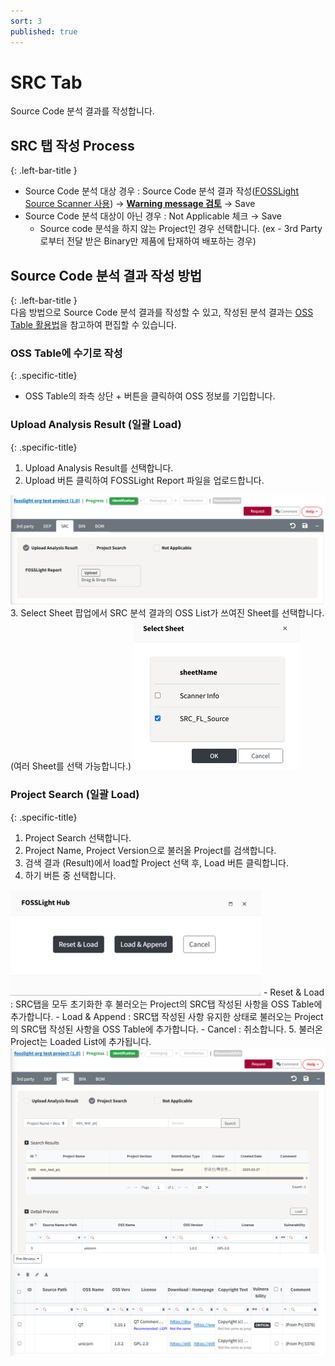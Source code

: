 ```yaml
---
sort: 3
published: true
---
```


# SRC Tab
<div class="note">
Source Code 분석 결과를 작성합니다.
</div>

## SRC 탭 작성 Process
{: .left-bar-title }
- Source Code 분석 대상 경우 : Source Code 분석 결과 작성([FOSSLight Source Scanner 사용](https://fosslight.org/fosslight-guide/scanner/2_source.html)) → [**Warning message 검토**](https://fosslight.org/hub-guide/tips/1_common/5_warning_message) → Save
- Source Code 분석 대상이 아닌 경우 : Not Applicable 체크 → Save
    - Source code 분석을 하지 않는 Project인 경우 선택합니다. (ex - 3rd Party로부터 전달 받은 Binary만 제품에 탑재하여 배포하는 경우)

## Source Code 분석 결과 작성 방법
{: .left-bar-title }  
다음 방법으로 Source Code 분석 결과를 작성할 수 있고, 작성된 분석 결과는 [OSS Table 활용법](https://fosslight.org/hub-guide/tips/1_common/1_oss_table)을 참고하여 편집할 수 있습니다. 

### OSS Table에 수기로 작성
{: .specific-title}  
- OSS Table의 좌측 상단 + 버튼을 클릭하여 OSS 정보를 기입합니다. 


### Upload Analysis Result (일괄 Load)
{: .specific-title}
1. Upload Analysis Result를 선택합니다.
2. Upload 버튼 클릭하여 FOSSLight Report 파일을 업로드합니다.
<img src="images/3_src_upload.png" alt="select" class="styled-image">
3. Select Sheet 팝업에서 SRC 분석 결과의 OSS List가 쓰여진 Sheet를 선택합니다. (여러 Sheet를 선택 가능합니다.)
<img src="images/3_src_file_select.png" alt="select" class="styled-image">


### Project Search (일괄 Load)
{: .specific-title} 
1. Project Search 선택합니다.
2. Project Name, Project Version으로 불러올 Project를 검색합니다.
3. 검색 결과 (Result)에서 load할 Project 선택 후, Load 버튼 클릭합니다.
4. 하기 버튼 중 선택합니다.  
<img src="images/2_dep_search_option.png" alt="select" class="styled-image">
    - Reset & Load : SRC탭을 모두 초기화한 후 불러오는 Project의 SRC탭 작성된 사항을 OSS Table에 추가합니다.
    - Load & Append : SRC탭 작성된 사항 유지한 상태로 불러오는 Project의 SRC탭 작성된 사항을 OSS Table에 추가합니다.
    - Cancel : 취소합니다.
5. 불러온 Project는 Loaded List에 추가됩니다.
<img src="images/3_src_search.png" alt="select" class="styled-image">